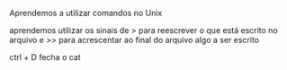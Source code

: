 Aprendemos a utilizar comandos no Unix

aprendemos utilizar os sinais de > para reescrever o que está escrito no arquivo
e >> para acrescentar ao final do arquivo algo a ser escrito

ctrl + D fecha o cat